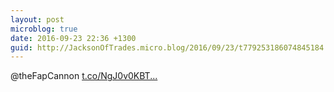 ```yaml
---
layout: post
microblog: true
date: 2016-09-23 22:36 +1300
guid: http://JacksonOfTrades.micro.blog/2016/09/23/t779253186074845184.html
---
```

@theFapCannon [t.co/NgJ0v0KBT...](https://t.co/NgJ0v0KBT0)
